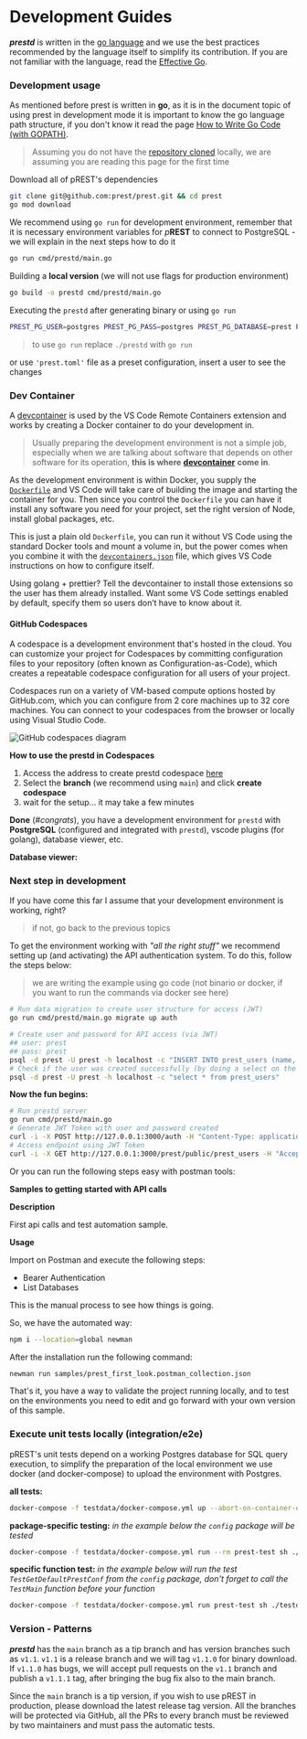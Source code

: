 # Development Guides

_**prestd**_ is written in the [go language](https://golang.org) and we use the best practices recommended by the language itself to simplify its contribution. If you are not familiar with the language, read the [Effective Go](https://golang.org/doc/effective\_go).

### Development usage

As mentioned before prest is written in **go**, as it is in the document topic of using prest in development mode it is important to know the go language path structure, if you don't know it read the page [How to Write Go Code (with GOPATH)](https://golang.org/doc/gopath\_code).

> Assuming you do not have the [repository cloned](https://github.com/prest/prest) locally, we are assuming you are reading this page for the first time

Download all of pREST's dependencies

```sh
git clone git@github.com:prest/prest.git && cd prest
go mod download
```

We recommend using `go run` for development environment, remember that it is necessary environment variables for _p_**REST** to connect to PostgreSQL - we will explain in the next steps how to do it

```sh
go run cmd/prestd/main.go
```

Building a **local version** (we will not use flags for production environment)

```sh
go build -o prestd cmd/prestd/main.go
```

Executing the `prestd` after generating binary or using `go run`

```sh
PREST_PG_USER=postgres PREST_PG_PASS=postgres PREST_PG_DATABASE=prest PREST_PG_PORT=5432 PREST_HTTP_PORT=3010 ./prestd
```

> to use `go run` replace `./prestd` with `go run`

or use `'prest.toml'` file as a preset configuration, insert a user to see the changes

### Dev Container

A [devcontainer](https://code.visualstudio.com/docs/remote/containers) is used by the VS Code Remote Containers extension and works by creating a Docker container to do your development in.

> Usually preparing the development environment is not a simple job, especially when we are talking about software that depends on other software for its operation, **this is where** [**devcontainer**](https://code.visualstudio.com/docs/remote/containers) **come in**.

As the development environment is within Docker, you supply the [`Dockerfile`](https://docs.docker.com/engine/reference/builder/) and VS Code will take care of building the image and starting the container for you. Then since you control the `Dockerfile` you can have it install any software you need for your project, set the right version of Node, install global packages, etc.

This is just a plain old `Dockerfile`, you can run it without VS Code using the standard Docker tools and mount a volume in, but the power comes when you combine it with the [`devcontainers.json`](https://code.visualstudio.com/docs/remote/devcontainerjson-reference) file, which gives VS Code instructions on how to configure itself.

Using golang + prettier? Tell the devcontainer to install those extensions so the user has them already installed. Want some VS Code settings enabled by default, specify them so users don’t have to know about it.

#### GitHub Codespaces

A codespace is a development environment that's hosted in the cloud. You can customize your project for Codespaces by committing configuration files to your repository (often known as Configuration-as-Code), which creates a repeatable codespace configuration for all users of your project.

Codespaces run on a variety of VM-based compute options hosted by GitHub.com, which you can configure from 2 core machines up to 32 core machines. You can connect to your codespaces from the browser or locally using Visual Studio Code.

![GitHub codespaces diagram](https://docs.github.com/assets/cb-49622/images/help/codespaces/codespaces-diagram.png)

**How to use the prestd in Codespaces**

1. Access the address to create prestd codespace [here](https://github.com/prest/prest/codespaces)
2. Select the **branch** (we recommend using `main`) and click **create codespace**&#x20;
3. wait for the setup... it may take a few minutes&#x20;

**Done** (_#congrats_), you have a development environment for `prestd` with **PostgreSQL** (configured and integrated with `prestd`), vscode plugins (for golang), database viewer, etc.

**Database viewer:**

### Next step in development

If you have come this far I assume that your development environment is working, right?

> if not, go back to the previous topics

To get the environment working with _"all the right stuff"_ we recommend setting up (and activating) the API authentication system. To do this, follow the steps below:

> we are writing the example using go code (not binario or docker, if you want to run the commands via docker see here)

```sh
# Run data migration to create user structure for access (JWT)
go run cmd/prestd/main.go migrate up auth

# Create user and password for API access (via JWT)
## user: prest
## pass: prest
psql -d prest -U prest -h localhost -c "INSERT INTO prest_users (name, username, password) VALUES ('pREST Full Name', 'prest', MD5('prest'))"
# Check if the user was created successfully (by doing a select on the table)
psql -d prest -U prest -h localhost -c "select * from prest_users"
```

**Now the fun begins:**

```sh
# Run prestd server
go run cmd/prestd/main.go
# Generate JWT Token with user and password created
curl -i -X POST http://127.0.0.1:3000/auth -H "Content-Type: application/json" -d '{"username": "prest", "password": "prest"}'
# Access endpoint using JWT Token
curl -i -X GET http://127.0.0.1:3000/prest/public/prest_users -H "Accept: application/json" -H "Authorization: Bearer {TOKEN}"
```

Or you can run the following steps easy with postman tools:

**Samples to getting started with API calls**

**Description**

First api calls and test automation sample.

**Usage**

Import on Postman and execute the following steps:

* Bearer Authentication
* List Databases

This is the manual process to see how things is going.

So, we have the automated way:

```sh
npm i --location=global newman
```

After the installation run the following command:

```sh
newman run samples/prest_first_look.postman_collection.json
```

That's it, you have a way to validate the project running locally, and to test on the environments you need to edit and go forward with your own version of this sample.

### Execute unit tests locally (integration/e2e)

pREST's unit tests depend on a working Postgres database for SQL query execution, to simplify the preparation of the local environment we use docker (and docker-compose) to upload the environment with Postgres.

**all tests:**

```sh
docker-compose -f testdata/docker-compose.yml up --abort-on-container-exit
```

**package-specific testing:** _in the example below the `config` package will be tested_

```sh
docker-compose -f testdata/docker-compose.yml run --rm prest-test sh ./testdata/runtest.sh ./config
```

**specific function test:** _in the example below will run the test `TestGetDefaultPrestConf` from the `config` package, don't forget to call the `TestMain` function before your function_

```sh
docker-compose -f testdata/docker-compose.yml run prest-test sh ./testdata/runtest.sh ./config -run TestMain,TestGetDefaultPrestConf
```

### Version - Patterns

_**prestd**_ has the `main` branch as a tip branch and has version branches such as `v1.1`. `v1.1` is a release branch and we will tag `v1.1.0` for binary download. If `v1.1.0` has bugs, we will accept pull requests on the `v1.1` branch and publish a `v1.1.1` tag, after bringing the bug fix also to the main branch.

Since the `main` branch is a tip version, if you wish to use pREST in production, please download the latest release tag version. All the branches will be protected via GitHub, all the PRs to every branch must be reviewed by two maintainers and must pass the automatic tests.

